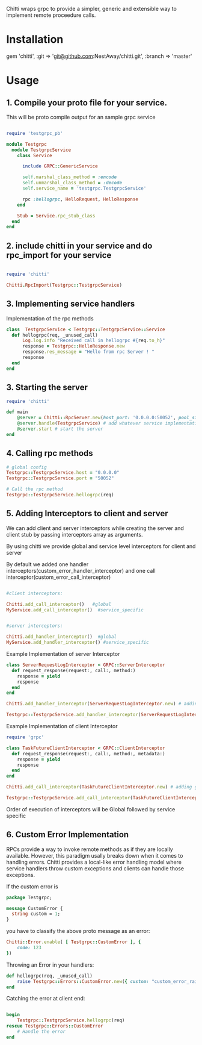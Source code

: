 Chitti wraps grpc to provide a simpler, generic and extensible way to implement remote proceedure calls.


# Installation

gem 'chitti', :git => 'git@github.com:NestAway/chitti.git', :branch => 'master'



# Usage

## 1. Compile your proto file for your service.


This will be proto compile output for an sample grpc service
```ruby

require 'testgrpc_pb'

module Testgrpc
  module TestgrpcService
    class Service

      include GRPC::GenericService

      self.marshal_class_method = :encode
      self.unmarshal_class_method = :decode
      self.service_name = 'testgrpc.TestgrpcService'

      rpc :hellogrpc, HelloRequest, HelloResponse
    end

    Stub = Service.rpc_stub_class
  end
end

```

## 2. include chitti in your service and do rpc_import for your service

```ruby

require 'chitti'

Chitti.RpcImport(Testgrpc::TestgrpcService)

```


## 3. Implementing service handlers

Implementation of the rpc methods


```ruby
class  TestgrpcService < Testgrpc::TestgrpcService::Service
  def hellogrpc(req, _unused_call)
      Log.log.info "Received call in hellogrpc #{req.to_h}"
      response = Testgrpc::HelloResponse.new
      response.res_message = "Hello from rpc Server ! "
      response
  end
end
```


## 3. Starting the server

```ruby
require 'chitti'

def main
    @server = Chitti::RpcServer.new(host_port: '0.0.0.0:50052', pool_size: 10, max_waiting_requests: 10, interceptors: [])
    @server.handle(TestgrpcService) # add whatever service implementations you want to include in server
    @server.start # start the server
end
```


## 4. Calling rpc methods

```ruby
# global config
Testgrpc::TestgrpcService.host = "0.0.0.0"
Testgrpc::TestgrpcService.port = "50052"

# Call the rpc method
Testgrpc::TestgrpcService.hellogrpc(req)

```


## 5. Adding Interceptors to client and server

We can add client and server interceptors while creating the server and client stub by passing interceptors array as arguments.

By using chitti we provide global and service level interceptors for client and server

By default we added one handler interceptors(custom_error_handler_interceptor) and one call interceptor(custom_error_call_interceptor)

```ruby

#client interceptors:

Chitti.add_call_interceptor()   #global
MyService.add_call_interceptor()  #service_specific


#server interceptors:

Chitti.add_handler_interceptor()  #global
MyService.add_handler_interceptor() #service_specific

```


Example Implementation of server Interceptor

```ruby
class ServerRequestLogInterceptor < GRPC::ServerInterceptor
  def request_response(request:, call:, method:)
    response = yield
    response
  end
end

Chitti.add_handler_interceptor(ServerRequestLogInterceptor.new) # adding globally

Testgrpc::TestgrpcService.add_handler_interceptor(ServerRequestLogInterceptor.new) # adding service specific

```


Example Implementation of client Interceptor

```ruby
require 'grpc'

class TaskFutureClientInterceptor < GRPC::ClientInterceptor
  def request_response(request:, call:, method:, metadata:)
    response = yield
    response
  end
end

Chitti.add_call_interceptor(TaskFutureClientInterceptor.new) # adding globally

Testgrpc::TestgrpcService.add_call_interceptor(TaskFutureClientInterceptor.new) # adding service specific

```

Order of execution of interceptors will be  Global followed by service specific


## 6. Custom Error Implementation

RPCs provide a way to invoke remote methods as if they are locally available. However, this paradigm usally breaks down when it comes to handling errors. Chitti provides a local-like error handling model where service handlers throw custom exceptions and clients can handle those exceptions.


If the custom error is

```protobuf
package Testgrpc;

message CustomError {
  string custom = 1;
}
```

you have to classify the above proto message as an error:

```ruby 
Chitti::Error.enable( [ Testgrpc::CustomError ], {
    code: 123
})
```

Throwing an Error in your handlers:

```ruby
def hellogrpc(req, _unused_call)
    raise Testgrpc::Errors::CustomError.new({ custom: "custom_error_raised" })
end
```

Catching the error at client end:

```ruby

begin
    Testgrpc::TestgrpcService.hellogrpc(req)
rescue Testgrpc::Errors::CustomError
    # Handle the error
end
```


```
